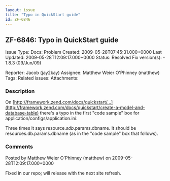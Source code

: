 ```yaml
---
layout: issue
title: "Typo in QuickStart guide"
id: ZF-6846
---
```


ZF-6846: Typo in QuickStart guide
---------------------------------

 Issue Type: Docs: Problem Created: 2009-05-28T07:45:31.000+0000 Last Updated: 2009-05-28T12:09:17.000+0000 Status: Resolved Fix version(s): - 1.8.3 (09/Jun/09)
 
 Reporter:  Jacob (jay2kay)  Assignee:  Matthew Weier O'Phinney (matthew)  Tags: 
 Related issues: 
 Attachments: 
### Description

On [http://framework.zend.com/docs/quickstart/…](http://framework.zend.com/docs/quickstart/create-a-model-and-database-table) there's a typo in the first "code sample" box for application/configs/application.ini:

Three times it says resource._sdb_.params.dbname. It should be resources.db.params.dbname (as in the "code sample" box that follows).

 

 

### Comments

Posted by Matthew Weier O'Phinney (matthew) on 2009-05-28T12:09:17.000+0000

Fixed in our repo; will release with the next site refresh.

 

 